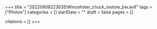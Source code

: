 +++
title = "20220909223035!Wincehster_chuck_instore_bw.avif"
tags = ["Photos"]
categories = []
startDate = ""
draft = false
pages = []

citations = []
+++
